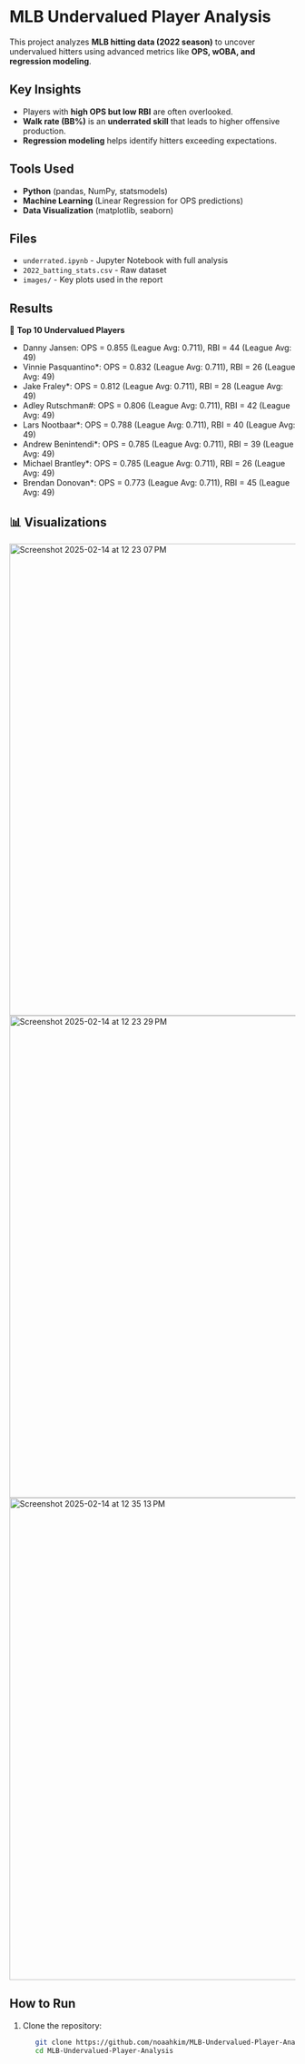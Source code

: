 # MLB Undervalued Player Analysis
This project analyzes **MLB hitting data (2022 season)** to uncover undervalued hitters using advanced metrics like **OPS, wOBA, and regression modeling**.

## Key Insights
- Players with **high OPS but low RBI** are often overlooked.
- **Walk rate (BB%)** is an **underrated skill** that leads to higher offensive production.
- **Regression modeling** helps identify hitters exceeding expectations.

## Tools Used
- **Python** (pandas, NumPy, statsmodels)
- **Machine Learning** (Linear Regression for OPS predictions)
- **Data Visualization** (matplotlib, seaborn)

## Files
- `underrated.ipynb` - Jupyter Notebook with full analysis
- `2022_batting_stats.csv` - Raw dataset
- `images/` - Key plots used in the report

## Results
📌 **Top 10 Undervalued Players**  
- Danny Jansen: OPS = 0.855 (League Avg: 0.711), RBI = 44 (League Avg: 49)
- Vinnie Pasquantino*: OPS = 0.832 (League Avg: 0.711), RBI = 26 (League Avg: 49)
- Jake Fraley*: OPS = 0.812 (League Avg: 0.711), RBI = 28 (League Avg: 49)
- Adley Rutschman#: OPS = 0.806 (League Avg: 0.711), RBI = 42 (League Avg: 49)
- Lars Nootbaar*: OPS = 0.788 (League Avg: 0.711), RBI = 40 (League Avg: 49)
- Andrew Benintendi*: OPS = 0.785 (League Avg: 0.711), RBI = 39 (League Avg: 49)
- Michael Brantley*: OPS = 0.785 (League Avg: 0.711), RBI = 26 (League Avg: 49)
- Brendan Donovan*: OPS = 0.773 (League Avg: 0.711), RBI = 45 (League Avg: 49)

## 📊 Visualizations
<img width="832" alt="Screenshot 2025-02-14 at 12 23 07 PM" src="https://github.com/user-attachments/assets/41b57157-bdbf-46d6-8d98-877f1fa7cae9" />
<img width="850" alt="Screenshot 2025-02-14 at 12 23 29 PM" src="https://github.com/user-attachments/assets/20ad9943-4fa3-41a4-8268-3fc0b3af6be2" />
<img width="850" alt="Screenshot 2025-02-14 at 12 35 13 PM" src="https://github.com/user-attachments/assets/ee4fdebd-fe9e-4ce7-a4be-f67ba86bf0f9" />


## How to Run
1. Clone the repository:  
   ```bash
      git clone https://github.com/noaahkim/MLB-Undervalued-Player-Analysis.git
      cd MLB-Undervalued-Player-Analysis

